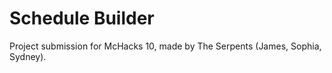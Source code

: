 # Schedule Builder
Project submission for McHacks 10, made by The Serpents (James, Sophia, Sydney).


